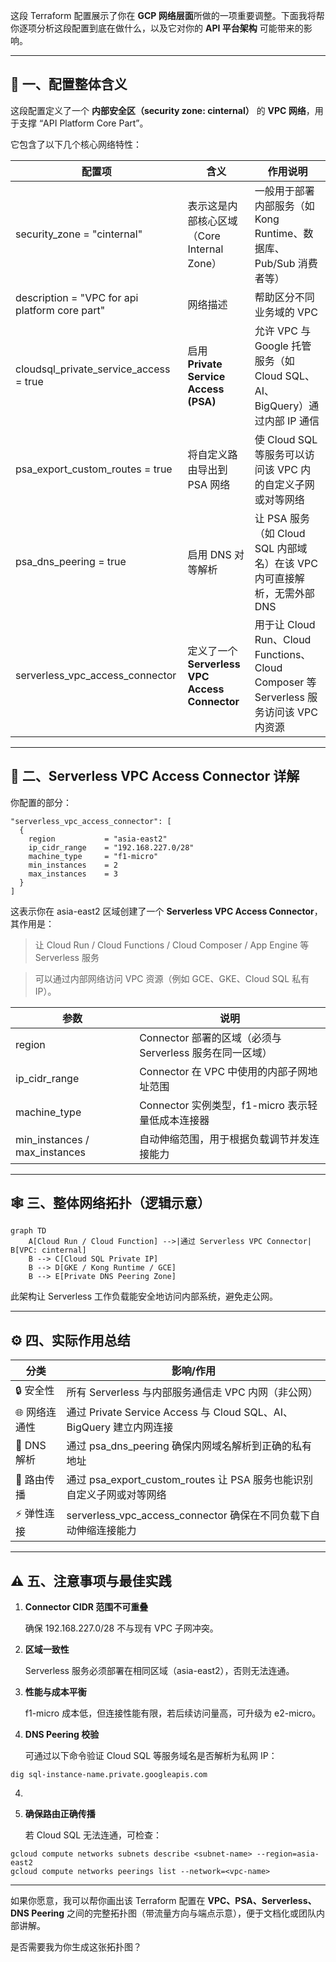 这段 Terraform 配置展示了你在 **GCP 网络层面**所做的一项重要调整。下面我将帮你逐项分析这段配置到底在做什么，以及它对你的 **API 平台架构** 可能带来的影响。

---

## **🧩 一、配置整体含义**

  

这段配置定义了一个 **内部安全区（security zone: cinternal）** 的 **VPC 网络**，用于支撑 “API Platform Core Part”。

它包含了以下几个核心网络特性：

|**配置项**|**含义**|**作用说明**|
|---|---|---|
|security_zone = "cinternal"|表示这是内部核心区域（Core Internal Zone）|一般用于部署内部服务（如 Kong Runtime、数据库、Pub/Sub 消费者等）|
|description = "VPC for api platform core part"|网络描述|帮助区分不同业务域的 VPC|
|cloudsql_private_service_access = true|启用 **Private Service Access (PSA)**|允许 VPC 与 Google 托管服务（如 Cloud SQL、AI、BigQuery）通过内部 IP 通信|
|psa_export_custom_routes = true|将自定义路由导出到 PSA 网络|使 Cloud SQL 等服务可以访问该 VPC 内的自定义子网或对等网络|
|psa_dns_peering = true|启用 DNS 对等解析|让 PSA 服务（如 Cloud SQL 内部域名）在该 VPC 内可直接解析，无需外部 DNS|
|serverless_vpc_access_connector|定义了一个 **Serverless VPC Access Connector**|用于让 Cloud Run、Cloud Functions、Cloud Composer 等 Serverless 服务访问该 VPC 内资源|

---

## **🧠 二、Serverless VPC Access Connector 详解**

  

你配置的部分：

```
"serverless_vpc_access_connector": [
  {
    region           = "asia-east2"
    ip_cidr_range    = "192.168.227.0/28"
    machine_type     = "f1-micro"
    min_instances    = 2
    max_instances    = 3
  }
]
```

这表示你在 asia-east2 区域创建了一个 **Serverless VPC Access Connector**，其作用是：

  

> 让 Cloud Run / Cloud Functions / Cloud Composer / App Engine 等 Serverless 服务

> 可以通过内部网络访问 VPC 资源（例如 GCE、GKE、Cloud SQL 私有IP）。

|**参数**|**说明**|
|---|---|
|region|Connector 部署的区域（必须与 Serverless 服务在同一区域）|
|ip_cidr_range|Connector 在 VPC 中使用的内部子网地址范围|
|machine_type|Connector 实例类型，f1-micro 表示轻量低成本连接器|
|min_instances / max_instances|自动伸缩范围，用于根据负载调节并发连接能力|

---

## **🕸️ 三、整体网络拓扑（逻辑示意）**

```mermaid
graph TD
    A[Cloud Run / Cloud Function] -->|通过 Serverless VPC Connector| B[VPC: cinternal]
    B --> C[Cloud SQL Private IP]
    B --> D[GKE / Kong Runtime / GCE]
    B --> E[Private DNS Peering Zone]
```

此架构让 Serverless 工作负载能安全地访问内部系统，避免走公网。

---

## **⚙️ 四、实际作用总结**

|**分类**|**影响/作用**|
|---|---|
|🔒 安全性|所有 Serverless 与内部服务通信走 VPC 内网（非公网）|
|🌐 网络连通性|通过 Private Service Access 与 Cloud SQL、AI、BigQuery 建立内网连接|
|📡 DNS 解析|通过 psa_dns_peering 确保内网域名解析到正确的私有地址|
|🔁 路由传播|通过 psa_export_custom_routes 让 PSA 服务也能识别自定义子网或对等网络|
|⚡ 弹性连接|serverless_vpc_access_connector 确保在不同负载下自动伸缩连接能力|

---

## **⚠️ 五、注意事项与最佳实践**

1. **Connector CIDR 范围不可重叠**
    
    确保 192.168.227.0/28 不与现有 VPC 子网冲突。
    
2. **区域一致性**
    
    Serverless 服务必须部署在相同区域（asia-east2），否则无法连通。
    
3. **性能与成本平衡**
    
    f1-micro 成本低，但连接性能有限，若后续访问量高，可升级为 e2-micro。
    
4. **DNS Peering 校验**
    
    可通过以下命令验证 Cloud SQL 等服务域名是否解析为私网 IP：
    

```
dig sql-instance-name.private.googleapis.com
```

4.   
    
5. **确保路由正确传播**
    
    若 Cloud SQL 无法连通，可检查：
    

```
gcloud compute networks subnets describe <subnet-name> --region=asia-east2
gcloud compute networks peerings list --network=<vpc-name>
```

  

---

如果你愿意，我可以帮你画出该 Terraform 配置在 **VPC、PSA、Serverless、DNS Peering** 之间的完整拓扑图（带流量方向与端点示意），便于文档化或团队内部讲解。

是否需要我为你生成这张拓扑图？